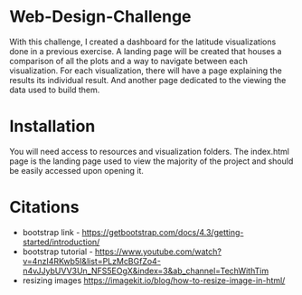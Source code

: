 # Web-Design-Challenge

With this challenge, I created a dashboard for the latitude visualizations done in a previous exercise. A landing page will be created that houses a comparison of all the
plots and a way to navigate between each visualization.  For each visualization, there will have a page explaining the results its individual result.  And another page
dedicated to the viewing the data used to build them.

# Installation
You will need access to resources and visualization folders.  The index.html page is the landing page used to view the majority of the project and should be easily 
accessed upon opening it.

# Citations
- bootstrap link - https://getbootstrap.com/docs/4.3/getting-started/introduction/
- bootstrap tutorial - https://www.youtube.com/watch?v=4nzI4RKwb5I&list=PLzMcBGfZo4-n4vJJybUVV3Un_NFS5EOgX&index=3&ab_channel=TechWithTim
- resizing images https://imagekit.io/blog/how-to-resize-image-in-html/
